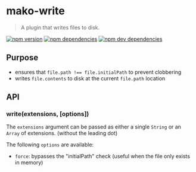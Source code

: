 # mako-write

> A plugin that writes files to disk.

[![npm version][npm-badge]][npm]
[![npm dependencies][david-badge]][david]
[![npm dev dependencies][david-dev-badge]][david-dev]

## Purpose

 - ensures that `file.path !== file.initialPath` to prevent clobbering
 - writes `file.contents` to disk at the current `file.path` location

## API

### write(extensions, [options])

The `extensions` argument can be passed as either a single `String` or an `Array` of extensions.
(without the leading dot)

The following `options` are available:

 - `force`: bypasses the "initialPath" check (useful when the file only exists in memory)


[david-badge]: https://img.shields.io/david/makojs/write.svg
[david-dev-badge]: https://img.shields.io/david/dev/makojs/write.svg
[david-dev]: https://david-dm.org/makojs/write#info=devDependencies
[david]: https://david-dm.org/makojs/write
[npm-badge]: https://img.shields.io/npm/v/mako-write.svg
[npm]: https://www.npmjs.com/package/mako-write
